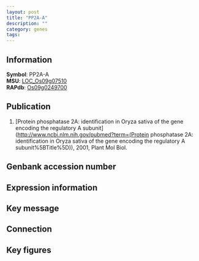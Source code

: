 ```yaml
---
layout: post
title: "PP2A-A"
description: ""
category: genes
tags: 
---
```


## Information
__Symbol__: PP2A-A  
__MSU__: [LOC_Os09g07510](http://rice.plantbiology.msu.edu/cgi-bin/ORF_infopage.cgi?orf=LOC_Os09g07510)  
__RAPdb__: [Os09g0249700](http://rapdb.dna.affrc.go.jp/viewer/gbrowse_details/irgsp1?name=Os09g0249700)  

## Publication
1. [Protein phosphatase 2A: identification in Oryza sativa of the gene encoding the regulatory A subunit](http://www.ncbi.nlm.nih.gov/pubmed?term=(Protein phosphatase 2A: identification in Oryza sativa of the gene encoding the regulatory A subunit%5BTitle%5D)), 2001, Plant Mol Biol.

## Genbank accession number

## Expression information

## Key message

## Connection

## Key figures


